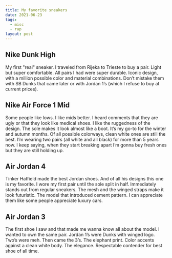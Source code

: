 ```yaml
---
title: My favorite sneakers
date: 2021-06-23
tags:
  - misc
  - rap
layout: post
---
```


## Nike Dunk High

My first "real" sneaker. I traveled from Rijeka to Trieste to buy a pair. Light but super comfortable. All pairs I had were super durable. Iconic design, with a million possible color and material combinations. Don’t mistake them with SB Dunks that came later or with Jordan 1’s (which I refuse to buy at current prices).

## Nike Air Force 1 Mid

Some people like lows. I like mids better. I heard comments that they are ugly or that they look like medical shoes. I like the ruggedness of the design. The sole makes it look almost like a boot. It’s my go-to for the winter and autumn months. Of all possible colorways, clean white ones are still the best. I’m wearing two pairs (all white and all black) for more than 5 years now. I keep saying, when they start breaking apart I’m gonna buy fresh ones but they are still holding up.

## Air Jordan 4

Tinker Hatfield made the best Jordan shoes. And of all his designs this one is my favorite. I wore my first pair until the sole split in half. Immediately stands out from regular sneakers. The mesh and the winged straps make it look futuristic. The model that introduced cement pattern. I can appreciate them like some people appreciate luxury cars.

## Air Jordan 3

The first shoe I saw and that made me wanna know all about the model. I wanted to own the same pair. Jordan 1’s were Dunks with winged logo. Two’s were meh. Then came the 3’s. The elephant print. Color accents against a clean white body. The elegance. Respectable contender for best shoe of all time.
